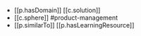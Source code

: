 


- [[p.hasDomain]] [[c.solution]]
- [[c.sphere]] #product-management
- [[p.similarTo]] [[p.hasLearningResource]]
